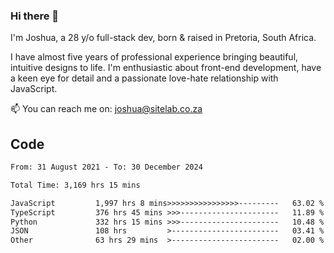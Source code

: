 ### Hi there 👋

I'm Joshua, a 28 y/o full-stack dev, born & raised in Pretoria, South Africa. 

I have almost five years of professional experience bringing beautiful, intuitive designs to life. I'm enthusiastic about front-end development, have a keen eye for detail and a passionate love-hate relationship with JavaScript.

📫 You can reach me on: joshua@sitelab.co.za

## **Code**

<!--START_SECTION:waka-->

```txt
From: 31 August 2021 - To: 30 December 2024

Total Time: 3,169 hrs 15 mins

JavaScript         1,997 hrs 8 mins>>>>>>>>>>>>>>>>---------   63.02 %
TypeScript         376 hrs 45 mins >>>----------------------   11.89 %
Python             332 hrs 15 mins >>>----------------------   10.48 %
JSON               108 hrs         >------------------------   03.41 %
Other              63 hrs 29 mins  >------------------------   02.00 %
```

<!--END_SECTION:waka-->
